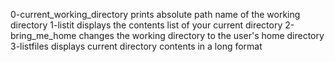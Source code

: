 0-current_working_directory prints absolute path name of the working directory
1-listit displays the contents list of your current directory
2-bring_me_home changes the working directory to the user's home directory
3-listfiles displays current directory contents in a long format
